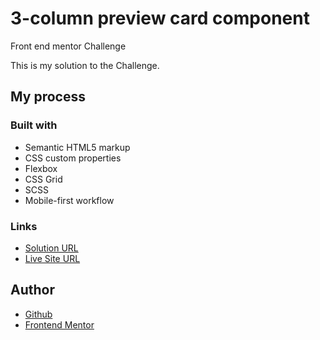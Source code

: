 # 3-column preview card component
 Front end mentor Challenge
 
 This is my solution to the Challenge.
 
 ## My process
 
 ### Built with
- Semantic HTML5 markup
- CSS custom properties
- Flexbox
- CSS Grid
- SCSS
- Mobile-first workflow

### Links
- [Solution URL]()
- [Live Site URL]()

## Author
- [Github](https://github.com/A14313)
- [Frontend Mentor](https://www.frontendmentor.io/profile/A14313)